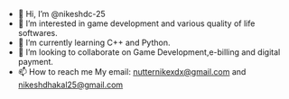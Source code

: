 - 👋 Hi, I’m @nikeshdc-25
- 👀 I’m interested in game development and various quality of life softwares.
- 🌱 I’m currently learning C++ and Python.
- 💞️ I’m looking to collaborate on Game Development,e-billing and digital payment.
- 📫 How to reach me My email: nutternikexdx@gmail.com and nikeshdhakal25@gmail.com

<!---
nikeshdc-25/nikeshdc-25 is a ✨ special ✨ repository because its `README.md` (this file) appears on your GitHub profile.
You can click the Preview link to take a look at your changes.
--->
